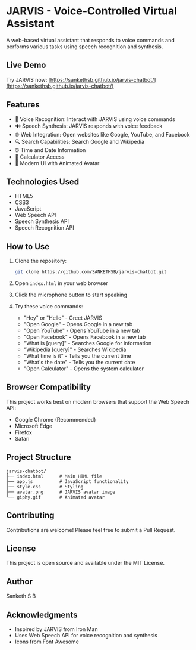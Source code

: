 # JARVIS - Voice-Controlled Virtual Assistant

A web-based virtual assistant that responds to voice commands and performs various tasks using speech recognition and synthesis.

## Live Demo

Try JARVIS now: [https://sankethsb.github.io/jarvis-chatbot/](https://sankethsb.github.io/jarvis-chatbot/)

## Features

- 🎤 Voice Recognition: Interact with JARVIS using voice commands
- 🔊 Speech Synthesis: JARVIS responds with voice feedback
- 🌐 Web Integration: Open websites like Google, YouTube, and Facebook
- 🔍 Search Capabilities: Search Google and Wikipedia
- ⏰ Time and Date Information
- 🧮 Calculator Access
- 🎨 Modern UI with Animated Avatar

## Technologies Used

- HTML5
- CSS3
- JavaScript
- Web Speech API
- Speech Synthesis API
- Speech Recognition API

## How to Use

1. Clone the repository:

   ```bash
   git clone https://github.com/SANKETHSB/jarvis-chatbot.git
   ```

2. Open `index.html` in your web browser

3. Click the microphone button to start speaking

4. Try these voice commands:
   - "Hey" or "Hello" - Greet JARVIS
   - "Open Google" - Opens Google in a new tab
   - "Open YouTube" - Opens YouTube in a new tab
   - "Open Facebook" - Opens Facebook in a new tab
   - "What is [query]" - Searches Google for information
   - "Wikipedia [query]" - Searches Wikipedia
   - "What time is it" - Tells you the current time
   - "What's the date" - Tells you the current date
   - "Open Calculator" - Opens the system calculator

## Browser Compatibility

This project works best on modern browsers that support the Web Speech API:

- Google Chrome (Recommended)
- Microsoft Edge
- Firefox
- Safari

## Project Structure

```
jarvis-chatbot/
├── index.html      # Main HTML file
├── app.js          # JavaScript functionality
├── style.css       # Styling
├── avatar.png      # JARVIS avatar image
└── giphy.gif       # Animated avatar
```

## Contributing

Contributions are welcome! Please feel free to submit a Pull Request.

## License

This project is open source and available under the MIT License.

## Author

Sanketh S B

## Acknowledgments

- Inspired by JARVIS from Iron Man
- Uses Web Speech API for voice recognition and synthesis
- Icons from Font Awesome
